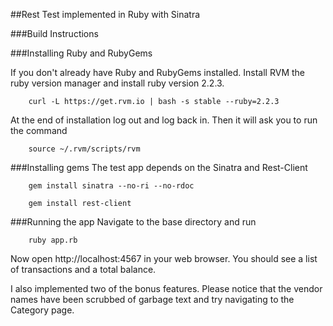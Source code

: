##Rest Test implemented in Ruby with Sinatra

###Build Instructions

###Installing Ruby and RubyGems

If you don't already have Ruby and RubyGems installed.
Install RVM the ruby version manager and install ruby version 2.2.3.
```shell
    curl -L https://get.rvm.io | bash -s stable --ruby=2.2.3
```

At the end of installation log out and log back in. Then it will ask you to run the command
```shell
    source ~/.rvm/scripts/rvm
```

###Installing gems
The test app depends on the Sinatra and Rest-Client

```shell
    gem install sinatra --no-ri --no-rdoc
```

```shell
    gem install rest-client
```

###Running the app
Navigate to the base directory and run
```shell
    ruby app.rb
```

Now open 
http://localhost:4567
in your web browser. You should see a list of transactions and
a total balance.

I also implemented two of the bonus features.
Please notice that the vendor names have been scrubbed of garbage text and
try navigating to the Category page.
